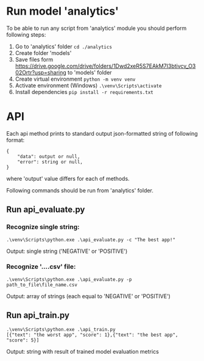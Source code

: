 # Run model 'analytics'
To be able to run any script from 'analytics' module you should perform following steps:
1. Go to 'analytics' folder
```cd ./analytics```
2. Create folder 'models'
3. Save files form https://drive.google.com/drive/folders/1Dwd2xeR5S7EAkM7I3btivcv_O302Ortr?usp=sharing to 'models' folder
4. Create virtual environment
```python -m venv venv```
5. Activate environment (Windows)
```.\venv\Scripts\activate```
6. Install dependencies
```pip install -r requirements.txt```

# API
Each api method prints to standard output json-formatted string of following format:
```
{
    "data": output or null,
    "error": string or null,
}
```
where 'output' value differs for each of methods.

Following commands should be run from 'analytics' folder.
## Run api_evaluate.py
### Recognize single string:
```
.\venv\Scripts\python.exe .\api_evaluate.py -c "The best app!"
```
Output: single string ('NEGATIVE' or 'POSITIVE')
### Recognize '....csv' file:
```
.\venv\Scripts\python.exe .\api_evaluate.py -p path_to_file\file_name.csv
```
Output: array of strings (each equal to 'NEGATIVE' or 'POSITIVE')
## Run api_train.py
```
.\venv\Scripts\python.exe .\api_train.py
[{"text": "the worst app", "score": 1},{"text": "the best app", "score": 5}]
```
Output: string with result of trained model evaluation metrics